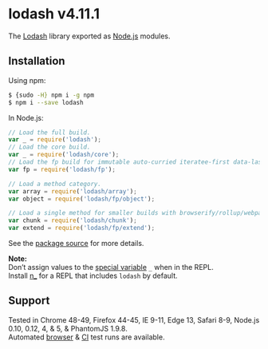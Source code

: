 # lodash v4.11.1

The [Lodash](https://lodash.com/) library exported as [Node.js](https://nodejs.org/) modules.

## Installation

Using npm:
```bash
$ {sudo -H} npm i -g npm
$ npm i --save lodash
```

In Node.js:
```js
// Load the full build.
var _ = require('lodash');
// Load the core build.
var _ = require('lodash/core');
// Load the fp build for immutable auto-curried iteratee-first data-last methods.
var fp = require('lodash/fp');

// Load a method category.
var array = require('lodash/array');
var object = require('lodash/fp/object');

// Load a single method for smaller builds with browserify/rollup/webpack.
var chunk = require('lodash/chunk');
var extend = require('lodash/fp/extend');
```

See the [package source](https://github.com/lodash/lodash/tree/4.11.1-npm) for more details.

**Note:**<br>
Don’t assign values to the [special variable](http://nodejs.org/api/repl.html#repl_repl_features) `_` when in the REPL.<br>
Install [n_](https://www.npmjs.com/package/n_) for a REPL that includes `lodash` by default.

## Support

Tested in Chrome 48-49, Firefox 44-45, IE 9-11, Edge 13, Safari 8-9, Node.js 0.10, 0.12, 4, & 5, & PhantomJS 1.9.8.<br>
Automated [browser](https://saucelabs.com/u/lodash) & [CI](https://travis-ci.org/lodash/lodash/) test runs are available.
